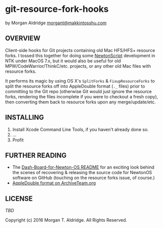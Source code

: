 git-resource-fork-hooks
=======================
by Morgan Aldridge <morgant@makkintosshu.com>

OVERVIEW
--------

Client-side hooks for Git projects containing old Mac HFS/HFS+ resource forks. I tossed this together for doing some [NewtonScript](http://newtonscript.org/) development in NTK under MacOS 7.x, but it would also be useful for old MPW/CodeWarrior/ThinkC/etc. projects, or any other old Mac files with resource forks.

It performs its magic by using OS X's `SplitForks` & `FixupResourceForks` to split the resource forks off into AppleDouble format (`._` files) prior to committing to the Git repo (otherwise Git would just ignore the resource forks, rendering the files incomplete if you were to checkout a fresh copy), then converting them back to resource forks upon any merge/update/etc.

INSTALLING
----------

1. Install Xcode Command Line Tools, if you haven't already done so.
2. ...
3. Profit

FURTHER READING
---------------

* The [Dash-Board-for-Newton-OS README](https://github.com/masonmark/Dash-Board-for-Newton-OS/blob/master/README.md) for an exciting look behind the scenes of recovering & releasing the source code for NewtonOS software on GitHub (touching on the resource forks issue, of course.)
* [AppleDouble format on ArchiveTeam.org](http://fileformats.archiveteam.org/wiki/AppleDouble)

LICENSE
-------

_TBD_

Copyright (c) 2016 Morgan T. Aldridge. All Rights Reserved.
